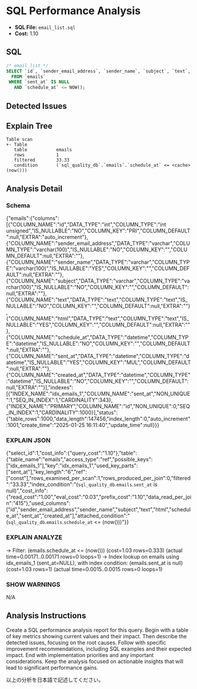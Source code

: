 # SQL Performance Analysis
- **SQL File:** `email_list.sql`
- **Cost:** 1.10

## SQL
```sql
/* email_list */
SELECT `id`, `sender_email_address`, `sender_name`, `subject`, `text`, `html`, `schedule_at`, `sent_at`, `created_at`
  FROM `emails`
 WHERE `sent_at` IS NULL
   AND `schedule_at` <= NOW();

```

## Detected Issues


## Explain Tree
```
Table scan
+- Table
   table           emails
   rows            1
   filtered        33.33
   condition       (`sql_quality_db`.`emails`.`schedule_at` <= <cache>(now()))
```
## Analysis Detail

### Schema
{"emails":{"columns":[{"COLUMN_NAME":"id","DATA_TYPE":"int","COLUMN_TYPE":"int unsigned","IS_NULLABLE":"NO","COLUMN_KEY":"PRI","COLUMN_DEFAULT":null,"EXTRA":"auto_increment"},{"COLUMN_NAME":"sender_email_address","DATA_TYPE":"varchar","COLUMN_TYPE":"varchar(100)","IS_NULLABLE":"NO","COLUMN_KEY":"","COLUMN_DEFAULT":null,"EXTRA":""},{"COLUMN_NAME":"sender_name","DATA_TYPE":"varchar","COLUMN_TYPE":"varchar(100)","IS_NULLABLE":"YES","COLUMN_KEY":"","COLUMN_DEFAULT":null,"EXTRA":""},{"COLUMN_NAME":"subject","DATA_TYPE":"varchar","COLUMN_TYPE":"varchar(100)","IS_NULLABLE":"NO","COLUMN_KEY":"","COLUMN_DEFAULT":null,"EXTRA":""},{"COLUMN_NAME":"text","DATA_TYPE":"text","COLUMN_TYPE":"text","IS_NULLABLE":"NO","COLUMN_KEY":"","COLUMN_DEFAULT":null,"EXTRA":""},{"COLUMN_NAME":"html","DATA_TYPE":"text","COLUMN_TYPE":"text","IS_NULLABLE":"YES","COLUMN_KEY":"","COLUMN_DEFAULT":null,"EXTRA":""},{"COLUMN_NAME":"schedule_at","DATA_TYPE":"datetime","COLUMN_TYPE":"datetime","IS_NULLABLE":"NO","COLUMN_KEY":"","COLUMN_DEFAULT":null,"EXTRA":""},{"COLUMN_NAME":"sent_at","DATA_TYPE":"datetime","COLUMN_TYPE":"datetime","IS_NULLABLE":"YES","COLUMN_KEY":"MUL","COLUMN_DEFAULT":null,"EXTRA":""},{"COLUMN_NAME":"created_at","DATA_TYPE":"datetime","COLUMN_TYPE":"datetime","IS_NULLABLE":"NO","COLUMN_KEY":"","COLUMN_DEFAULT":null,"EXTRA":""}],"indexes":[{"INDEX_NAME":"idx_emails_1","COLUMN_NAME":"sent_at","NON_UNIQUE":1,"SEQ_IN_INDEX":1,"CARDINALITY":343},{"INDEX_NAME":"PRIMARY","COLUMN_NAME":"id","NON_UNIQUE":0,"SEQ_IN_INDEX":1,"CARDINALITY":1000}],"status":{"table_rows":1000,"data_length":147456,"index_length":0,"auto_increment":1001,"create_time":"2025-01-25 16:11:40","update_time":null}}}

### EXPLAIN JSON
{"select_id":1,"cost_info":{"query_cost":"1.10"},"table":{"table_name":"emails","access_type":"ref","possible_keys":["idx_emails_1"],"key":"idx_emails_1","used_key_parts":["sent_at"],"key_length":"6","ref":["const"],"rows_examined_per_scan":1,"rows_produced_per_join":0,"filtered":"33.33","index_condition":"(`sql_quality_db`.`emails`.`sent_at` is null)","cost_info":{"read_cost":"1.00","eval_cost":"0.03","prefix_cost":"1.10","data_read_per_join":"415"},"used_columns":["id","sender_email_address","sender_name","subject","text","html","schedule_at","sent_at","created_at"],"attached_condition":"(`sql_quality_db`.`emails`.`schedule_at` <= <cache>(now()))"}}

### EXPLAIN ANALYZE
-> Filter: (emails.schedule_at <= <cache>(now()))  (cost=1.03 rows=0.333) (actual time=0.00171..0.00171 rows=0 loops=1)
    -> Index lookup on emails using idx_emails_1 (sent_at=NULL), with index condition: (emails.sent_at is null)  (cost=1.03 rows=1) (actual time=0.0015..0.0015 rows=0 loops=1)

### SHOW WARNINGS
N/A

## Analysis Instructions
Create a SQL performance analysis report for this query. Begin with a table of key metrics showing current values and their impact. Then describe the detected issues, focusing on the root causes. Follow with specific improvement recommendations, including SQL examples and their expected impact. End with implementation priorities and any important considerations. Keep the analysis focused on actionable insights that will lead to significant performance gains.


以上の分析を日本語で記述してください。